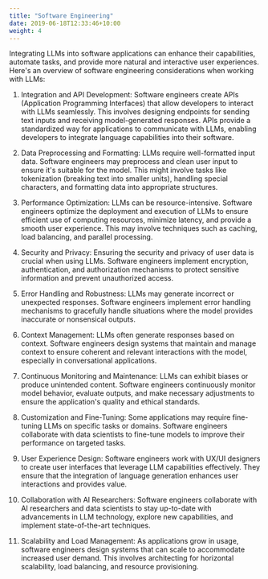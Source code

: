 ```yaml
---
title: "Software Engineering"
date: 2019-06-18T12:33:46+10:00
weight: 4
---
```


Integrating LLMs into software applications can enhance their capabilities, automate tasks, and provide more natural and interactive user experiences. Here's an overview of software engineering considerations when working with LLMs:

1. Integration and API Development:
Software engineers create APIs (Application Programming Interfaces) that allow developers to interact with LLMs seamlessly. This involves designing endpoints for sending text inputs and receiving model-generated responses. APIs provide a standardized way for applications to communicate with LLMs, enabling developers to integrate language capabilities into their software.

2. Data Preprocessing and Formatting:
LLMs require well-formatted input data. Software engineers may preprocess and clean user input to ensure it's suitable for the model. This might involve tasks like tokenization (breaking text into smaller units), handling special characters, and formatting data into appropriate structures.

3. Performance Optimization:
LLMs can be resource-intensive. Software engineers optimize the deployment and execution of LLMs to ensure efficient use of computing resources, minimize latency, and provide a smooth user experience. This may involve techniques such as caching, load balancing, and parallel processing.

4. Security and Privacy:
Ensuring the security and privacy of user data is crucial when using LLMs. Software engineers implement encryption, authentication, and authorization mechanisms to protect sensitive information and prevent unauthorized access.

5. Error Handling and Robustness:
LLMs may generate incorrect or unexpected responses. Software engineers implement error handling mechanisms to gracefully handle situations where the model provides inaccurate or nonsensical outputs.

6. Context Management:
LLMs often generate responses based on context. Software engineers design systems that maintain and manage context to ensure coherent and relevant interactions with the model, especially in conversational applications.

7. Continuous Monitoring and Maintenance:
LLMs can exhibit biases or produce unintended content. Software engineers continuously monitor model behavior, evaluate outputs, and make necessary adjustments to ensure the application's quality and ethical standards.

8. Customization and Fine-Tuning:
Some applications may require fine-tuning LLMs on specific tasks or domains. Software engineers collaborate with data scientists to fine-tune models to improve their performance on targeted tasks.

9. User Experience Design:
Software engineers work with UX/UI designers to create user interfaces that leverage LLM capabilities effectively. They ensure that the integration of language generation enhances user interactions and provides value.

10. Collaboration with AI Researchers:
Software engineers collaborate with AI researchers and data scientists to stay up-to-date with advancements in LLM technology, explore new capabilities, and implement state-of-the-art techniques.

11. Scalability and Load Management:
As applications grow in usage, software engineers design systems that can scale to accommodate increased user demand. This involves architecting for horizontal scalability, load balancing, and resource provisioning.